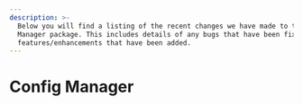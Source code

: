 ```yaml
---
description: >-
  Below you will find a listing of the recent changes we have made to the Config
  Manager package. This includes details of any bugs that have been fixed or
  features/enhancements that have been added.
---
```


# Config Manager

